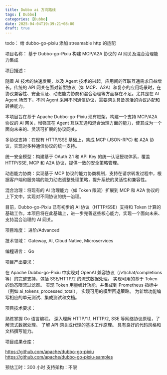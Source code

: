 ```yaml
---
title: Dubbo ai 方向路线
tags: [ Dubbo]
categories: [Dubbo]
date: 2025-04-04T19:39:21+08:00
draft: true
---
```

todo： 给 dubbo-go-pixiu 添加 streamable http 的适配



项目名称： 基于 Dubbo-go-Pixiu 构建 MCP/A2A 协议的 AI 网关及混合治理能力集成

项目描述：

随着 AI 技术的快速发展，以及 Agent 技术的兴起，应用间的互联互通需求日益增长。传统的 API 网关在面对新型协议（如 MCP、A2A）和复杂的应用场景时，在协议兼容性、安全认证、动态能力协商和混合治理等方面存在不足。尤其是在 AI Agent 场景下，不同 Agent 采用不同通信协议，需要网关具备灵活的协议适配和转换能力。

本项目旨在基于 Apache Dubbo-go-Pixiu 现有框架，构建一个支持 MCP/A2A 协议的 AI 网关，增强其在 Agent 互联互通和混合治理方面的能力，使其成为一个面向未来的、灵活可扩展的协议网关。

多协议支持：在现有 HTTP/SSE 基础上，集成 MCP (JSON-RPC) 和 A2A 协议，实现对多种通信协议的统一支持。

统一安全模型：构建基于 OAuth 2.1 和 API Key 的统一认证授权体系，覆盖 HTTP/SSE, MCP 和 A2A 协议，提供一致的安全策略管理。

动态能力协商：实现基于 MCP 协议的能力协商机制，支持在请求转发过程中，根据客户端和服务端的能力动态调整处理策略，提升系统的灵活性和兼容性。

混合治理：将现有的 AI 治理能力（如 Token 限流）扩展到 MCP 和 A2A 协议的上下文中，实现对不同协议的统一治理。

目前，Dubbo-go-Pixiu 已有初步的 AI 协议（HTTP/SSE）支持和 Token 计算的基础工作。本项目将在此基础上，进一步完善这些核心能力，实现一个面向未来、支持混合治理的 AI 网关。

项目难度： 进阶/Advanced

技术领域： Gateway, AI, Cloud Native, Microservices

编程语言： Go

项目产出要求：

在 Apache Dubbo-go-Pixiu 中实现对 OpenAI 兼容协议（/v1/chat/completions 等）的完整支持，包括 SSE/HTTP/2 的流式数据处理。
实现可用的基于 Token 的动态限流过滤器。
实现 Token 用量统计功能，并集成到 Prometheus 指标中（例如 ai_tokens_processed_total）。
实现可用的模型回退策略。
为新增功能编写相应的单元测试、集成测试和文档。

项目技术要求：

熟练掌握 Go 语言编程。
深入理解 HTTP/1.1, HTTP/2, SSE 等网络协议原理，了解流式数据处理。
了解 API 网关或代理的基本工作原理。
具有良好的代码风格和文档撰写能力。

项目成果仓库：

https://github.com/apache/dubbo-go-pixiu
https://github.com/apache/dubbo-go-pixiu-samples

预估工时：300 小时
支持架构：不限